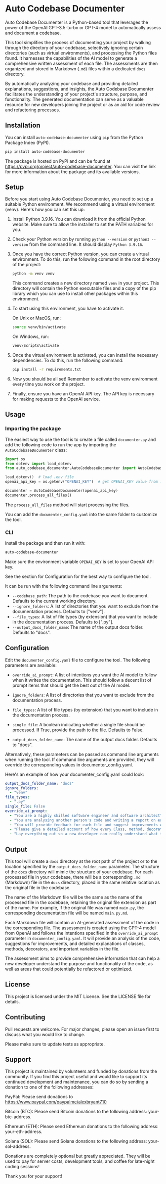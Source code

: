# Auto Codebase Documenter

Auto Codebase Documenter is a Python-based tool that leverages the power of the OpenAI GPT-3.5-turbo or GPT-4 model to automatically assess and document a codebase.

This tool simplifies the process of documenting your project by walking through the directory of your codebase, selectively ignoring certain directories (such as virtual environments), and processing the Python files found. It harnesses the capabilities of the AI model to generate a comprehensive written assessment of each file. The assessments are then organized and stored in Markdown (`.md`) files within a dedicated `docs` directory.

By automatically analyzing your codebase and providing detailed explanations, suggestions, and insights, the Auto Codebase Documenter facilitates the understanding of your project's structure, purpose, and functionality. The generated documentation can serve as a
valuable resource for new developers joining the project or as an aid for code review and refactoring processes.

## Installation

You can install `auto-codebase-documenter` using `pip` from the Python Package Index (PyPI).

```bash
pip install auto-codebase-documenter
```

The package is hosted on PyPI and can be found at <https://pypi.org/project/auto-codebase-documenter>. You can visit the link for more information about the package and its available versions.

## Setup

Before you start using Auto Codebase Documenter, you need to set up a suitable Python environment. We recommend using a virtual environment (venv). Here's how you can set this up:

1. Install Python 3.9.16. You can download it from the official Python website. Make sure to allow the installer to set the PATH variables for you.

2. Check your Python version by running `python --version` or `python3 --version` from the command line. It should display `Python 3.9.16`.

3. Once you have the correct Python version, you can create a virtual environment. To do this, run the following command in the root directory of the project:

   ```bash
   python -m venv venv
   ```

   This command creates a new directory named `venv` in your project. This directory will contain the Python executable files and a copy of the pip library which you can use to install other packages within this environment.

4. To start using this environment, you have to activate it.

   On Unix or MacOS, run:

   ```bash
   source venv/bin/activate
   ```

   On Windows, run:

   ```bash
   venv\Scripts\activate
   ```

5. Once the virtual environment is activated, you can install the necessary dependencies. To do this, run the following command:

   ```bash
   pip install -r requirements.txt
   ```

6. Now you should be all set! Remember to activate the venv environment every time you work on the project.

7. Finally, ensure you have an OpenAI API key. The API key is necessary for making requests to the OpenAI service.

## Usage

### Importing the package

The easiest way to use the tool is to create a file called `documenter.py` and add the following code to run the app by importing the `AutoCodebaseDocumenter` class:

```python
import os
from dotenv import load_dotenv
from auto_codebase_documenter.AutoCodebaseDocumenter import AutoCodebaseDocumenter

load_dotenv()  # load .env file
openai_api_key = os.getenv("OPENAI_KEY")  # get OPENAI_KEY value from .env file{}

documenter = AutoCodebaseDocumenter(openai_api_key)
documenter.process_all_files()

```

The `process_all_files` method will start processing the files.

You can add the `documenter_config.yaml` into the same folder to customize the tool.

### CLI

Install the package and then run it with:

```bash
auto-codebase-documenter
```

Make sure the environment variable `OPENAI_KEY` is set to your OpenAI API key.

See the section for Configuration for the best way to configure the tool.

It can be run with the following command line arguments:

- `--codebase_path`: The path to the codebase you want to document. Defaults to the current working directory.
- `--ignore_folders`: A list of directories that you want to exclude from the documentation process. Defaults to ["venv"].
- `--file_types`: A list of file types (by extension) that you want to include in the documentation process. Defaults to [".py"].
- `--output_docs_folder_name`: The name of the output docs folder. Defaults to "docs".

## Configuration

Edit the `documenter_config.yaml` file to configure the tool. The following parameters are available:

- `override_ai_prompt`: A list of intentions you want the AI model to follow when it writes the documentation. This should follow a decent list of prompt items that should get the best out of the AI model.

- `ignore_folders`: A list of directories that you want to exclude from the documentation process.

- `file_types`: A list of file types (by extension) that you want to include in the documentation process.

- `single_file`: A boolean indicating whether a single file should be processed. If True, provide the path to the file. Defaults to False.

- `output_docs_folder_name`: The name of the output docs folder. Defaults to "docs".

Alternatively, these parameters can be passed as command line arguments when running the tool. If command line arguments are provided, they will override the corresponding values in documenter_config.yaml.

Here's an example of how your documenter_config.yaml could look:

```yaml
output_docs_folder_name: "docs"
ignore_folders:
  - "venv"
file_types:
  - ".py"
single_file: False
override_ai_prompt:
  - "You are a highly skilled software engineer and software architect"
  - "You are analysing another person's code and writing a report on each file in a codebase"
  - "You will provide feedback for each file and suggest improvements where necessary"
  - "Please give a detailed account of how every Class, method, decorator, and important variable works in the code and its intention"
  - "Lay everything out so a new developer can really understand what the code is supposed to do"
```

## Output

This tool will create a `docs` directory at the root path of the project or to the location specified by the `output_docs_folder_name` parameter. The structure of the `docs` directory will mimic the structure of your codebase. For each processed file in your codebase, there will be a corresponding `.md` (Markdown) file in the `docs` directory, placed in the same relative location as the original file in the codebase.

The name of the Markdown file will be the same as the name of the processed file in the codebase, retaining the original file extension as part of the name. For example, if the original file was named `main.py`, the corresponding documentation file will be named `main.py.md`.

Each Markdown file will contain an AI-generated assessment of the code in the corresponding file. The assessment is created using the GPT-4 model from OpenAI and follows the intentions specified in the `override_ai_prompt` parameter in `documenter_config.yaml`. It will provide an analysis of the code, suggestions for improvements, and detailed explanations of classes, methods, decorators, and important variables in the file.

The assessment aims to provide comprehensive information that can help a new developer understand the purpose and functionality of the code, as well as areas that could potentially be refactored or optimized.

## License

This project is licensed under the MIT License. See the LICENSE file for details.

## Contributing

Pull requests are welcome. For major changes, please open an issue first to discuss what you would like to change.

Please make sure to update tests as appropriate.

## Support

This project is maintained by volunteers and funded by donations from the community. If you find this project useful and would like to support its continued development and maintenance, you can do so by sending a donation to one of the following addresses:

PayPal: Please send donations to <https://www.paypal.com/paypalme/alexbryant710>

Bitcoin (BTC): Please send Bitcoin donations to the following address: your-btc-address.

Ethereum (ETH): Please send Ethereum donations to the following address: your-eth-address.

Solana (SOL): Please send Solana donations to the following address: your-sol-address.

Donations are completely optional but greatly appreciated. They will be used to pay for server costs, development tools, and coffee for late-night coding sessions!

Thank you for your support!
